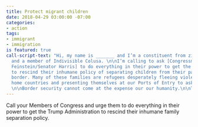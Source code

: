 ```yaml
---
title: Protect migrant children
date: 2018-04-29 03:00:00 -07:00
categories:
- action
tags:
- immigrant
- immigration
is featured: true
call-script-text: "Hi, my name is _______ and I’m a constituent from zip code______
  and a member of Indivisible Colusa. \n\nI’m calling to ask [Congressman Garamendi/Senator
  Feinstein/Senator Harris] to do everything in their power to get the Trump Administration
  to rescind their inhumane policy of separating children from their parents at the
  border. Many of these families are refugees desperately fleeing violence in their
  home countries and presenting themselves at our Ports of Entry to ask for asylum.
  \n\nBorder security cannot come at the expense our our humanity.\n\nThank you."
---
```


Call your Members of Congress and urge them to do everything in their power to get the Trump Administration to rescind their inhumane family separation policy. 